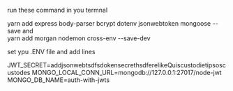 run these command in you termnal

yarn add express body-parser bcrypt dotenv jsonwebtoken mongoose  --save          and         
yarn add morgan nodemon cross-env  --save-dev

set ypu .ENV file and add lines

JWT_SECRET=addjsonwebtsdfsdokensecrethsdferelikeQuiscustodietipsoscustodes
MONGO_LOCAL_CONN_URL=mongodb://127.0.0.1:27017/node-jwt
MONGO_DB_NAME=auth-with-jwts
